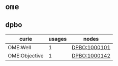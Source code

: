 # `ome`

## dpbo

| curie         |   usages | nodes                                                       |
|---------------|----------|-------------------------------------------------------------|
| OME:Well      |        1 | [DPBO:1000101](http://purl.obolibrary.org/obo/DPBO_1000101) |
| OME:Objective |        1 | [DPBO:1000142](http://purl.obolibrary.org/obo/DPBO_1000142) |

